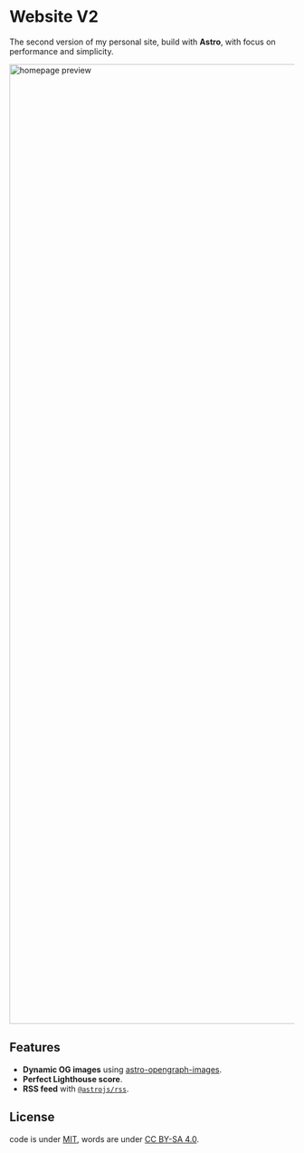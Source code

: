 # Website V2

The second version of my personal site, build with **Astro**, with focus on performance and simplicity.

<img width="1694" alt="homepage preview" src="https://github.com/user-attachments/assets/ebb88697-a190-4bbf-844f-a7a5aa692048">

## Features

- **Dynamic OG images** using [astro-opengraph-images](https://github.com/shepherdjerred/astro-opengraph-images/).
- **Perfect Lighthouse score**.
- **RSS feed** with [`@astrojs/rss`](https://github.com/withastro/astro/tree/main/packages/astro-rss).

## License

code is under [MIT](LICENSE), words are under [CC BY-SA 4.0](LICENSE-content).
